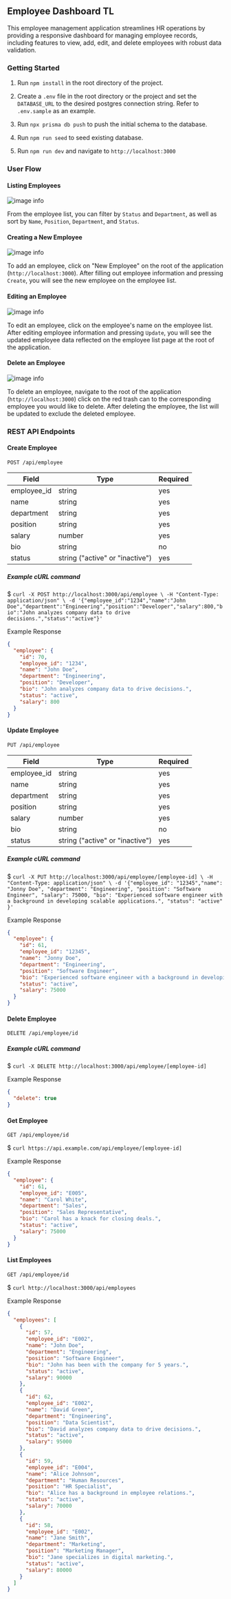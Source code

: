 ## Employee Dashboard TL

This employee management application streamlines HR operations by providing a responsive dashboard for managing employee records, including features to view, add, edit, and delete employees with robust data validation.

### Getting Started

1. Run `npm install` in the root directory of the project.

2. Create a `.env` file in the root directory or the project and set the `DATABASE_URL` to the desired postgres connection string. Refer to `.env.sample` as an example.

3. Run `npx prisma db push` to push the initial schema to the database.

4. Run `npm run seed` to seed existing database.

5. Run `npm run dev` and navigate to `http://localhost:3000`

### User Flow

#### Listing Employees

![image info](./screenshots/employee-list.png)

From the employee list, you can filter by `Status` and `Department`, as well as sort by `Name`, `Position`, `Department`, and `Status`.

#### Creating a New Employee

![image info](./screenshots/new-employee.png)

To add an employee, click on "New Employee" on the root of the application (`http://localhost:3000`). After filling out employee information and pressing `Create`, you will see the new employee on the employee list.

#### Editing an Employee

![image info](./screenshots/edit-employee.png)

To edit an employee, click on the employee's name on the employee list. After editing employee information and pressing `Update`, you will see the updated employee data reflected on the employee list page at the root of the application.

#### Delete an Employee

![image info](./screenshots/delete-employee.png)

To delete an employee, navigate to the root of the application (`http://localhost:3000`) click on the red trash can to the corresponding employee you would like to delete. After deleting the employee, the list will be updated to exclude the deleted employee.

### REST API Endpoints

#### Create Employee

`POST /api/employee`

| Field       | Type                            | Required |
| ----------- | ------------------------------- | -------- |
| employee_id | string                          | yes      |
| name        | string                          | yes      |
| department  | string                          | yes      |
| position    | string                          | yes      |
| salary      | number                          | yes      |
| bio         | string                          | no       |
| status      | string ("active" or "inactive") | yes      |

##### Example cURL command

$ `curl -X POST http://localhost:3000/api/employee \
-H "Content-Type: application/json" \
-d '{"employee_id":"1234","name":"John Doe","department":"Engineering","position":"Developer","salary":800,"bio":"John analyzes company data to drive decisions.","status":"active"}'`

Example Response

```json
{
  "employee": {
    "id": 70,
    "employee_id": "1234",
    "name": "John Doe",
    "department": "Engineering",
    "position": "Developer",
    "bio": "John analyzes company data to drive decisions.",
    "status": "active",
    "salary": 800
  }
}
```

#### Update Employee

`PUT /api/employee`

| Field       | Type                            | Required |
| ----------- | ------------------------------- | -------- |
| employee_id | string                          | yes      |
| name        | string                          | yes      |
| department  | string                          | yes      |
| position    | string                          | yes      |
| salary      | number                          | yes      |
| bio         | string                          | no       |
| status      | string ("active" or "inactive") | yes      |

##### Example cURL command

$ `curl -X PUT http://localhost:3000/api/employee/[employee-id] \
-H "Content-Type: application/json" \
-d '{"employee_id": "12345","name": "Jonny Doe", "department": "Engineering", "position": "Software Engineer", "salary": 75000, "bio": "Experienced software engineer with a background in developing scalable applications.", "status": "active"
}'`

Example Response

```json
{
  "employee": {
    "id": 61,
    "employee_id": "12345",
    "name": "Jonny Doe",
    "department": "Engineering",
    "position": "Software Engineer",
    "bio": "Experienced software engineer with a background in developing scalable applications.",
    "status": "active",
    "salary": 75000
  }
}
```

#### Delete Employee

`DELETE /api/employee/id`

##### Example cURL command

$ `curl -X DELETE http://localhost:3000/api/employee/[employee-id]`

Example Response

```json
{
  "delete": true
}
```

#### Get Employee

`GET /api/employee/id`

$ `curl https://api.example.com/api/employee/[employee-id]`

Example Response

```json
{
  "employee": {
    "id": 61,
    "employee_id": "E005",
    "name": "Carol White",
    "department": "Sales",
    "position": "Sales Representative",
    "bio": "Carol has a knack for closing deals.",
    "status": "active",
    "salary": 75000
  }
}
```

#### List Employees

`GET /api/employee/id`

$ `curl http://localhost:3000/api/employees`

Example Response

```json
{
  "employees": [
    {
      "id": 57,
      "employee_id": "E002",
      "name": "John Doe",
      "department": "Engineering",
      "position": "Software Engineer",
      "bio": "John has been with the company for 5 years.",
      "status": "active",
      "salary": 90000
    },
    {
      "id": 62,
      "employee_id": "E002",
      "name": "David Green",
      "department": "Engineering",
      "position": "Data Scientist",
      "bio": "David analyzes company data to drive decisions.",
      "status": "active",
      "salary": 95000
    },
    {
      "id": 59,
      "employee_id": "E004",
      "name": "Alice Johnson",
      "department": "Human Resources",
      "position": "HR Specialist",
      "bio": "Alice has a background in employee relations.",
      "status": "active",
      "salary": 70000
    },
    {
      "id": 58,
      "employee_id": "E002",
      "name": "Jane Smith",
      "department": "Marketing",
      "position": "Marketing Manager",
      "bio": "Jane specializes in digital marketing.",
      "status": "active",
      "salary": 80000
    }
  ]
}
```
